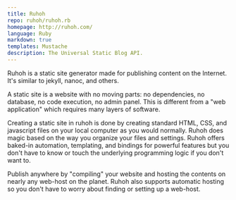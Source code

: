 ```yaml
---
title: Ruhoh
repo: ruhoh/ruhoh.rb
homepage: http://ruhoh.com/
language: Ruby
markdown: true
templates: Mustache
description: The Universal Static Blog API.
---
```


Ruhoh is a static site generator made for publishing content on the Internet. It's similar to jekyll, nanoc, and others. 

A static site is a website with no moving parts: no dependencies, no database, no code execution, no admin panel. This is different from a "web application" which requires many layers of software.

Creating a static site in ruhoh is done by creating standard HTML, CSS, and javascript files on your local computer as you would normally. Ruhoh does magic based on the way you organize your files and settings. Ruhoh offers baked-in automation, templating, and bindings for powerful features but you don't have to know or touch the underlying programming logic if you don't want to.

Publish anywhere by "compiling" your website and hosting the contents on nearly any web-host on the planet. Ruhoh also supports automatic hosting so you don't have to worry about finding or setting up a web-host.
